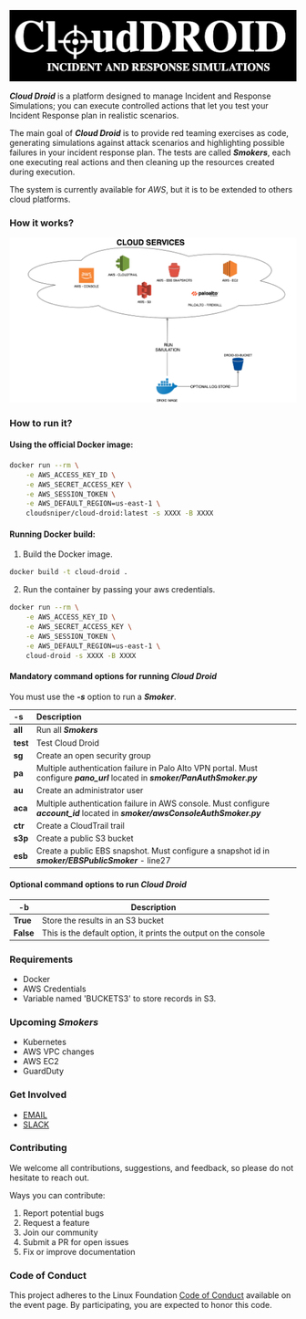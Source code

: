 <p align="center">
  <img src="./images/cloud-droid.png">
</p>

***Cloud Droid*** is a platform designed to manage Incident and Response Simulations; you can execute controlled actions that let you test your Incident Response plan in realistic scenarios.

The main goal of ***Cloud Droid*** is to provide red teaming exercises as code, generating simulations against attack scenarios and highlighting possible failures in your incident response plan. The tests are called ***Smokers***, each one executing real actions and then cleaning up the resources created during execution.

The system is currently available for *AWS*, but it is to be extended to others cloud platforms.

### How it works?

![alt text](images/cloud-droid-diagram.png "DIAGRAM")

### How to run it?

#### Using the official Docker image:

```bash
docker run --rm \
    -e AWS_ACCESS_KEY_ID \
    -e AWS_SECRET_ACCESS_KEY \
    -e AWS_SESSION_TOKEN \
    -e AWS_DEFAULT_REGION=us-east-1 \
    cloudsniper/cloud-droid:latest -s XXXX -B XXXX
```

#### Running Docker build:

1. Build the Docker image.
```bash
docker build -t cloud-droid .
```

2. Run the container by passing your aws credentials.
```bash
docker run --rm \
    -e AWS_ACCESS_KEY_ID \
    -e AWS_SECRET_ACCESS_KEY \
    -e AWS_SESSION_TOKEN \
    -e AWS_DEFAULT_REGION=us-east-1 \
    cloud-droid -s XXXX -B XXXX
```

#### Mandatory command options for running ***Cloud Droid***

You must use the ***-s*** option to run a ***Smoker***.

| -s  | Description  |
| :------------ |:---------------|
| **all** | Run all ***Smokers*** |
| **test** | Test Cloud Droid |
| **sg** | Create an open security group |
| **pa** | Multiple authentication failure in Palo Alto VPN portal. Must configure ***pano_url*** located in ***smoker/PanAuthSmoker.py*** |
| **au** | Create an administrator user |
| **aca** | Multiple authentication failure in AWS console. Must configure ***account_id*** located in ***smoker/awsConsoleAuthSmoker.py*** |
| **ctr** | Create a CloudTrail trail  |
| **s3p** | Create a public S3 bucket |
| **esb** | Create a public EBS snapshot. Must configure a snapshot id in ***smoker/EBSPublicSmoker*** - line27 |

#### Optional command options to run ***Cloud Droid***

| -b  | Description |
| --------------|-------------|
| **True** | Store the results in an S3 bucket |
| **False** | This is the default option, it prints the output on the console |

### Requirements
- Docker
- AWS Credentials
- Variable named 'BUCKETS3' to store records in S3.

### Upcoming ***Smokers***
- Kubernetes
- AWS VPC changes
- AWS EC2
- GuardDuty

### Get Involved
* [EMAIL](mailto:cloudsniper.cba@gmail.com)
* [SLACK](https://join.slack.com/t/cloudsniper/shared_invite/zt-gdto90pu-C25tsP54IOqTZd8ykQHmTw)

### Contributing
We welcome all contributions, suggestions, and feedback, so please do not hesitate to reach out. 

Ways you can contribute:
1. Report potential bugs 
2. Request a feature
3. Join our community
4. Submit a PR for open issues
5. Fix or improve documentation

### Code of Conduct

This project adheres to the Linux Foundation [Code of Conduct](https://events.linuxfoundation.org/about/code-of-conduct/) available on the event page. By participating, you are expected to honor this code.
